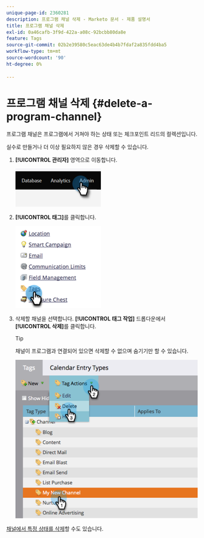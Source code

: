 ```yaml
---
unique-page-id: 2360281
description: 프로그램 채널 삭제 - Marketo 문서 - 제품 설명서
title: 프로그램 채널 삭제
exl-id: 0a46cafb-3f9d-422a-a08c-92bcbb80da8e
feature: Tags
source-git-commit: 02b2e39580c5eac63de4b4b7fdaf2a835fdd4ba5
workflow-type: tm+mt
source-wordcount: '90'
ht-degree: 0%

---
```


# 프로그램 채널 삭제 {#delete-a-program-channel}

프로그램 채널은 프로그램에서 거쳐야 하는 상태 또는 체크포인트 리드의 컬렉션입니다.

실수로 만들거나 더 이상 필요하지 않은 경우 삭제할 수 있습니다.

1. **[!UICONTROL 관리자]** 영역으로 이동합니다.

   ![](assets/delete-a-program-channel-1.png)

1. **[!UICONTROL 태그]**&#x200B;를 클릭합니다.

   ![](assets/delete-a-program-channel-2.png)

1. 삭제할 채널을 선택합니다. **[!UICONTROL 태그 작업]** 드롭다운에서 **[!UICONTROL 삭제]**&#x200B;를 클릭합니다.

   >[!TIP]
   >
   >채널이 프로그램과 연결되어 있으면 삭제할 수 없으며 숨기기만 할 수 있습니다.

   ![](assets/delete-a-program-channel-3.png)

[채널에서 특정 상태를 삭제](/help/marketo/product-docs/administration/tags/delete-a-program-status-from-a-program-channel.md)할 수도 있습니다.
